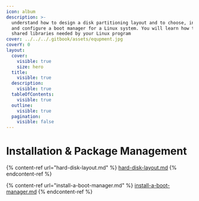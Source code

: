 ```yaml
---
icon: album
description: >-
  understand how to design a disk partitioning layout and to choose, install,
  and configure a boot manager for a Linux system. You will learn how to manage
  shared libraries needed by your Linux program
cover: ../../../.gitbook/assets/equpment.jpg
coverY: 0
layout:
  cover:
    visible: true
    size: hero
  title:
    visible: true
  description:
    visible: true
  tableOfContents:
    visible: true
  outline:
    visible: true
  pagination:
    visible: false
---
```


# Installation & Package Management

{% content-ref url="hard-disk-layout.md" %}
[hard-disk-layout.md](hard-disk-layout.md)
{% endcontent-ref %}

{% content-ref url="install-a-boot-manager.md" %}
[install-a-boot-manager.md](install-a-boot-manager.md)
{% endcontent-ref %}


